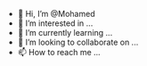- 👋 Hi, I’m @Mohamed
- 👀 I’m interested in ...
- 🌱 I’m currently learning ...
- 💞️ I’m looking to collaborate on ...
- 📫 How to reach me ...

<!---
Balizi/Balizi is a ✨ special ✨ repository because its `README.md` (this file) appears on your GitHub profile.
You can click the Preview link to take a look at your changes.
--->
